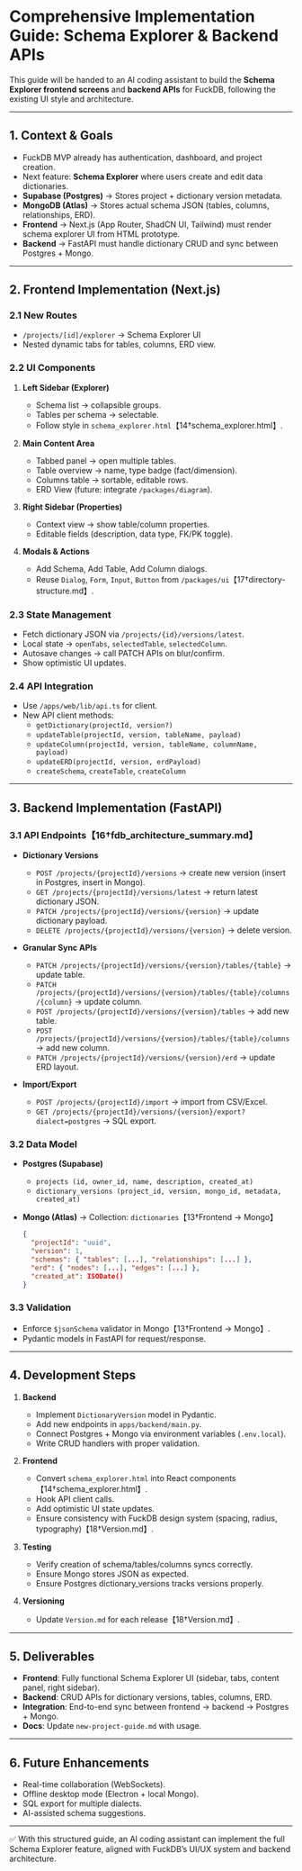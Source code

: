 # Comprehensive Implementation Guide: Schema Explorer & Backend APIs

This guide will be handed to an AI coding assistant to build the **Schema Explorer frontend screens** and **backend APIs** for FuckDB, following the existing UI style and architecture.

---

## 1. Context & Goals
- FuckDB MVP already has authentication, dashboard, and project creation.
- Next feature: **Schema Explorer** where users create and edit data dictionaries.
- **Supabase (Postgres)** → Stores project + dictionary version metadata.
- **MongoDB (Atlas)** → Stores actual schema JSON (tables, columns, relationships, ERD).
- **Frontend** → Next.js (App Router, ShadCN UI, Tailwind) must render schema explorer UI from HTML prototype.
- **Backend** → FastAPI must handle dictionary CRUD and sync between Postgres + Mongo.

---

## 2. Frontend Implementation (Next.js)

### 2.1 New Routes
- `/projects/[id]/explorer` → Schema Explorer UI
- Nested dynamic tabs for tables, columns, ERD view.

### 2.2 UI Components
1. **Left Sidebar (Explorer)**
   - Schema list → collapsible groups.
   - Tables per schema → selectable.
   - Follow style in `schema_explorer.html`【14†schema_explorer.html】.

2. **Main Content Area**
   - Tabbed panel → open multiple tables.
   - Table overview → name, type badge (fact/dimension).
   - Columns table → sortable, editable rows.
   - ERD View (future: integrate `/packages/diagram`).

3. **Right Sidebar (Properties)**
   - Context view → show table/column properties.
   - Editable fields (description, data type, FK/PK toggle).

4. **Modals & Actions**
   - Add Schema, Add Table, Add Column dialogs.
   - Reuse `Dialog`, `Form`, `Input`, `Button` from `/packages/ui`【17†directory-structure.md】.

### 2.3 State Management
- Fetch dictionary JSON via `/projects/{id}/versions/latest`.
- Local state → `openTabs`, `selectedTable`, `selectedColumn`.
- Autosave changes → call PATCH APIs on blur/confirm.
- Show optimistic UI updates.

### 2.4 API Integration
- Use `/apps/web/lib/api.ts` for client.
- New API client methods:
  - `getDictionary(projectId, version?)`
  - `updateTable(projectId, version, tableName, payload)`
  - `updateColumn(projectId, version, tableName, columnName, payload)`
  - `updateERD(projectId, version, erdPayload)`
  - `createSchema`, `createTable`, `createColumn`

---

## 3. Backend Implementation (FastAPI)

### 3.1 API Endpoints【16†fdb_architecture_summary.md】

- **Dictionary Versions**
  - `POST /projects/{projectId}/versions` → create new version (insert in Postgres, insert in Mongo).
  - `GET /projects/{projectId}/versions/latest` → return latest dictionary JSON.
  - `PATCH /projects/{projectId}/versions/{version}` → update dictionary payload.
  - `DELETE /projects/{projectId}/versions/{version}` → delete version.

- **Granular Sync APIs**
  - `PATCH /projects/{projectId}/versions/{version}/tables/{table}` → update table.
  - `PATCH /projects/{projectId}/versions/{version}/tables/{table}/columns/{column}` → update column.
  - `POST /projects/{projectId}/versions/{version}/tables` → add new table.
  - `POST /projects/{projectId}/versions/{version}/tables/{table}/columns` → add new column.
  - `PATCH /projects/{projectId}/versions/{version}/erd` → update ERD layout.

- **Import/Export**
  - `POST /projects/{projectId}/import` → import from CSV/Excel.
  - `GET /projects/{projectId}/versions/{version}/export?dialect=postgres` → SQL export.

### 3.2 Data Model
- **Postgres (Supabase)**
  - `projects (id, owner_id, name, description, created_at)`
  - `dictionary_versions (project_id, version, mongo_id, metadata, created_at)`

- **Mongo (Atlas)** → Collection: `dictionaries`【13†Frontend → Mongo】
  ```json
  {
    "projectId": "uuid",
    "version": 1,
    "schemas": { "tables": [...], "relationships": [...] },
    "erd": { "nodes": [...], "edges": [...] },
    "created_at": ISODate()
  }
  ```

### 3.3 Validation
- Enforce `$jsonSchema` validator in Mongo【13†Frontend → Mongo】.
- Pydantic models in FastAPI for request/response.

---

## 4. Development Steps

1. **Backend**
   - Implement `DictionaryVersion` model in Pydantic.
   - Add new endpoints in `apps/backend/main.py`.
   - Connect Postgres + Mongo via environment variables (`.env.local`).
   - Write CRUD handlers with proper validation.

2. **Frontend**
   - Convert `schema_explorer.html` into React components【14†schema_explorer.html】.
   - Hook API client calls.
   - Add optimistic UI state updates.
   - Ensure consistency with FuckDB design system (spacing, radius, typography)【18†Version.md】.

3. **Testing**
   - Verify creation of schema/tables/columns syncs correctly.
   - Ensure Mongo stores JSON as expected.
   - Ensure Postgres dictionary_versions tracks versions properly.

4. **Versioning**
   - Update `Version.md` for each release【18†Version.md】.

---

## 5. Deliverables
- **Frontend**: Fully functional Schema Explorer UI (sidebar, tabs, content panel, right sidebar).
- **Backend**: CRUD APIs for dictionary versions, tables, columns, ERD.
- **Integration**: End-to-end sync between frontend → backend → Postgres + Mongo.
- **Docs**: Update `new-project-guide.md` with usage.

---

## 6. Future Enhancements
- Real-time collaboration (WebSockets).
- Offline desktop mode (Electron + local Mongo).
- SQL export for multiple dialects.
- AI-assisted schema suggestions.

---

✅ With this structured guide, an AI coding assistant can implement the full Schema Explorer feature, aligned with FuckDB’s UI/UX system and backend architecture.

